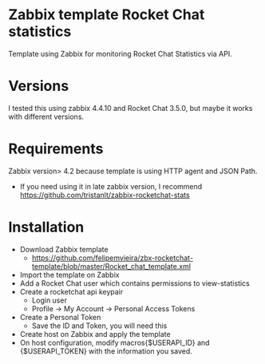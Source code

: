 # Zabbix template Rocket Chat statistics
Template using Zabbix for monitoring Rocket Chat Statistics via API.

# Versions
I tested this using zabbix 4.4.10 and Rocket Chat 3.5.0, but maybe it works with different versions.

# Requirements
Zabbix version> 4.2 because template is using HTTP agent and JSON Path. 
* If you need using it in late zabbix version, I recommend https://github.com/tristanlt/zabbix-rocketchat-stats

# Installation
* Download Zabbix template
  * https://github.com/felipemvieira/zbx-rocketchat-template/blob/master/Rocket_chat_template.xml
* Import the template on Zabbix
* Add a Rocket Chat user which contains permissions to view-statistics
* Create a rocketchat api keypair
  * Login user
  * Profile -> My Account -> Personal Access Tokens
* Create a Personal Token
  * Save the ID and Token, you will need this
* Create host on Zabbix and apply the template
* On host configuration, modify macros{$USERAPI_ID} and {$USERAPI_TOKEN} with the information you saved.

